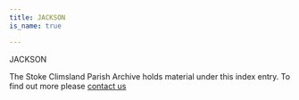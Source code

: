 ```yaml
---
title: JACKSON
is_name: true

---
```


JACKSON


The Stoke Climsland Parish Archive holds material under this index entry. To find out more please [contact us](/contact/)
